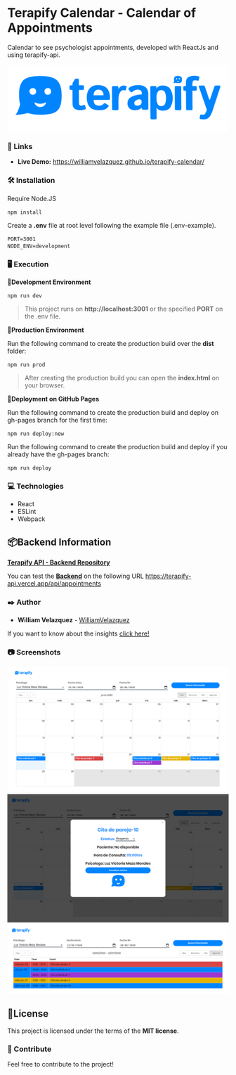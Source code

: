 # Terapify Calendar - Calendar of Appointments

Calendar to see psychologist appointments, developed with ReactJs and using terapify-api.

![Terapify](./.readme-static/terapify.svg)


### 🚀 Links

 * **Live Demo:** https://williamvelazquez.github.io/terapify-calendar/


### 🛠️ Installation

Require Node.JS
```
npm install
```

Create a **.env** file at root level following the example file (.env-example).
```
PORT=3001
NODE_ENV=development
```

### 🖥 Execution

📌**Development Environment**
```
npm run dev
```

>This project runs on **http://localhost:3001** or the specified **PORT** on the .env file.

📌**Production Environment**

Run the following command to create the production build over the **dist** folder:
```
npm run prod
```

>After creating the production build you can open the **index.html** on your browser.

📌**Deployment on GitHub Pages**

Run the following command to create the production build and deploy on gh-pages branch for the first time:
```
npm run deploy:new
```

Run the following command to create the production build and deploy if you already have the gh-pages branch:
```
npm run deploy
```


### 💻 Technologies

  * React
  * ESLint
  * Webpack


## 📦Backend Information

[**Terapify API - Backend Repository**](https://github.com/WilliamVelazquez/terapify-api)

You can test the [**Backend**](https://terapify-api.vercel.app/api/appointments) on the following URL https://terapify-api.vercel.app/api/appointments


### ✒️ Author

* **William Velazquez** - [WilliamVelazquez](https://williamvelazquez.com/)

If you want to know about the insights [click here!](https://github.com/WilliamVelazquez/terapify-calendar/pulse/monthly)


### 📷 Screenshots

![MonthCalendar](./.readme-static/month-calendar.png)
![StatusUpdate](./.readme-static/status-update.png)
![AgendaCalendar](./.readme-static/agenda-calendar.png)

## 📄License

This project is licensed under the terms of the **MIT license**.


### 🎁 Contribute

Feel free to contribute to the project!
